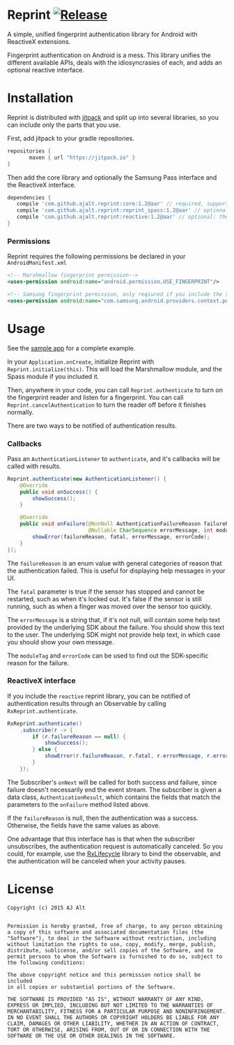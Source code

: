 # Reprint [![Release](https://img.shields.io/github/tag/ajalt/reprint.svg?label=maven)](https://jitpack.io/#ajalt/reprint)

A simple, unified fingerprint authentication library for Android with
ReactiveX extensions.

Fingerprint authentication on Android is a mess. This library unifies the
different available APIs, deals with the idiosyncrasies of each, and adds an
optional reactive interface.

# Installation

Reprint is distributed with [jitpack](https://jitpack.io/) and split up into
several libraries, so you can include only the parts that you use.

First, add jitpack to your gradle repositories.

```groovy
repositories {
       maven { url "https://jitpack.io" }
}
```

Then add the core library and optionally the Samsung Pass interface and the
ReactiveX interface.

```groovy
dependencies {
   compile 'com.github.ajalt.reprint:core:1.2@aar' // required, supports marshmallow devices
   compile 'com.github.ajalt.reprint:reprint_spass:1.2@aar' // optional: support for pre-marshmallow Samsung devices
   compile 'com.github.ajalt.reprint:reactive:1.2@aar' // optional: the ReactiveX interface
}
``` 

### Permissions

Reprint requires the following permissions be declared in your `AndroidManifest.xml`

```xml
<!-- Marshmallow fingerprint permission-->
<uses-permission android:name="android.permission.USE_FINGERPRINT"/>

<!-- Samsung fingerprint permission, only reqiured if you include the spass module -->
<uses-permission android:name="com.samsung.android.providers.context.permission.WRITE_USE_APP_FEATURE_SURVEY"/>
```

# Usage

See the [sample app](sample/src/main/java/com/github/ajalt/reprint/MainActivity.java) for a complete example.

In your `Application.onCreate`, initialize Reprint with
`Reprint.initialize(this)`. This will load the Marshmallow module, and the
Spass module if you included it.

Then, anywhere in your code, you can call `Reprint.authenticate` to turn on
the fingerprint reader and listen for a fingerprint. You can call
`Reprint.cancelAuthentication` to turn the reader off before it finishes
normally. 

There are two ways to be notified of authentication results.

### Callbacks

Pass an `AuthenticationListener` to `authenticate`, and it's callbacks will be
called with results.

```java
Reprint.authenticate(new AuthenticationListener() {
    @Override
    public void onSuccess() {
        showSuccess();
    }

    @Override
    public void onFailure(@NonNull AuthenticationFailureReason failureReason, boolean fatal,
                          @Nullable CharSequence errorMessage, int moduleTag, int errorCode) {
        showError(failureReason, fatal, errorMessage, errorCode);
    }
});
```

The `failureReason` is an enum value with general categories of reason that
the authentication failed. This is useful for displaying help messages in your
UI.

The `fatal` parameter is true if the sensor has stopped and cannot be
restarted, such as when it's locked out. It's false if the sensor is still
running, such as when a finger was moved over the sensor too quickly.

The `errorMessage` is a string that, if it's not null, will contain some help
text provided by the underlying SDK about the failure. You should show this
text to the user. The underlying SDK might not provide help text, in which
case you should show your own message.

The `moduleTag` and `errorCode` can be used to find out the SDK-specific
reason for the failure.

### ReactiveX interface

If you include the `reactive` reprint library, you can be notified of
authentication results through an Observable by calling `RxReprint.authenticate`.

```java
RxReprint.authenticate()
    .subscribe(r -> {
        if (r.failureReason == null) {
            showSuccess();
        } else {
            showError(r.failureReason, r.fatal, r.errorMessage, r.errorCode);
        }
    });
```

The Subscriber's `onNext` will be called for both success and failure, since
failure doesn't necessarily end the event stream. The subscriber is given a
data class, `AuthenticationResult`, which contains the fields that match the
parameters to the `onFailure` method listed above. 

If the `failureReason` is null, then the authentication was a success.
Otherwise, the fields have the same values as above.

One advantage that this interface has is that when the subscriber
unsubscribes, the authentication request is automatically canceled. So you
could, for example, use the
[RxLifecycle](https://github.com/trello/RxLifecycle) library to bind the
observable, and the authentication will be canceled when your activity
pauses.

# License

    Copyright (c) 2015 AJ Alt


    Permission is hereby granted, free of charge, to any person obtaining
    a copy of this software and associated documentation files (the
    "Software"), to deal in the Software without restriction, including
    without limitation the rights to use, copy, modify, merge, publish,
    distribute, sublicense, and/or sell copies of the Software, and to
    permit persons to whom the Software is furnished to do so, subject to
    the following conditions:

    The above copyright notice and this permission notice shall be included
    in all copies or substantial portions of the Software.

    THE SOFTWARE IS PROVIDED "AS IS", WITHOUT WARRANTY OF ANY KIND,
    EXPRESS OR IMPLIED, INCLUDING BUT NOT LIMITED TO THE WARRANTIES OF
    MERCHANTABILITY, FITNESS FOR A PARTICULAR PURPOSE AND NONINFRINGEMENT.
    IN NO EVENT SHALL THE AUTHORS OR COPYRIGHT HOLDERS BE LIABLE FOR ANY
    CLAIM, DAMAGES OR OTHER LIABILITY, WHETHER IN AN ACTION OF CONTRACT,
    TORT OR OTHERWISE, ARISING FROM, OUT OF OR IN CONNECTION WITH THE
    SOFTWARE OR THE USE OR OTHER DEALINGS IN THE SOFTWARE.